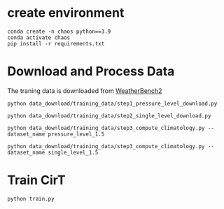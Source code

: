 # create environment
```
conda create -n chaos python==3.9
conda activate chaos
pip install -r requirements.txt
```
# Download and Process Data
The traning data is downloaded from [WeatherBench2](https://console.cloud.google.com/storage/browser/weatherbench2;tab=objects?prefix=&forceOnObjectsSortingFiltering=false)
```
python data_download/training_data/step1_pressure_level_download.py

python data_download/training_data/step2_single_level_download.py

python data_download/training_data/step3_compute_climatology.py --dataset_name pressure_level_1.5

python data_download/training_data/step3_compute_climatology.py --dataset_name single_level_1.5
```

# Train CirT
```
python train.py
```